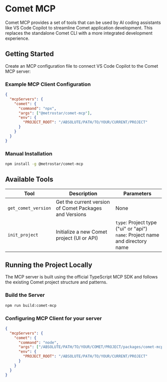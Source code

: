 # Comet MCP

Comet MCP provides a set of tools that can be used by AI coding assistants like VS Code Copilot to streamline Comet application development. This replaces the standalone Comet CLI with a more integrated development experience.

## Getting Started

Create an MCP configuration file to connect VS Code Copilot to the Comet MCP server:

### Example MCP Client Configuration

```json
{
  "mcpServers": {
    "comet": {
      "command": "npx",
      "args": ["@metrostar/comet-mcp"],
      "env": {
        "PROJECT_ROOT": "/ABSOLUTE/PATH/TO/YOUR/CURRENT/PROJECT"
      }
    }
  }
}
```

### Manual Installation

```sh
npm install -g @metrostar/comet-mcp
```

## Available Tools

| Tool                | Description                                            | Parameters                                                                      |
| ------------------- | ------------------------------------------------------ | ------------------------------------------------------------------------------- |
| `get_comet_version` | Get the current version of Comet Packages and Versions | None                                                                            |
| `init_project`      | Initialize a new Comet project (UI or API)             | `type`: Project type ("ui" or "api")<br>`name`: Project name and directory name |

## Running the Project Locally

The MCP server is built using the official TypeScript MCP SDK and follows the existing Comet project structure and patterns.

### Build the Server

```sh
npm run build:comet-mcp
```

### Configuring MCP Client for your server

```json
{
  "mcpServers": {
    "comet": {
      "command": "node",
      "args": ["/ABSOLUTE/PATH/TO/YOUR/COMET/PROJECT/packages/comet-mcp/dist/index.js"],
      "env": {
        "PROJECT_ROOT": "/ABSOLUTE/PATH/TO/YOUR/CURRENT/PROJECT"
      }
    }
  }
}
```
